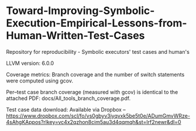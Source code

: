 # Toward-Improving-Symbolic-Execution-Empirical-Lessons-from-Human-Written-Test-Cases
Repository for reproducibility - Symbolic executors' test cases and human's

LLVM version: 6.0.0

Coverage metrics: Branch coverage and the number of switch statements were computed using gcov.

Per–test case branch coverage (measured with gcov) is identical to the attached PDF: docs/All_tools_branch_coverage.pdf.

Test case data download: Available via Dropbox – https://www.dropbox.com/scl/fo/vs0gbyv3iyqvxk5be5t0e/ADumGmvWRze-4sAhgKAppos?rlkey=vc4x2qzhon8cim5au3d4qqmqh&st=lrf2newr&dl=0
